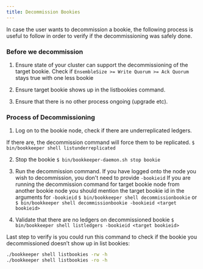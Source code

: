 ```yaml
---
title: Decommission Bookies
---
```


In case the user wants to decommission a bookie, the following process is useful to follow in order to verify if the decommissioning was safely done.

### Before we decommission
1. Ensure state of your cluster can support the decommissioning of the target bookie. Check if `EnsembleSize >= Write Quorum >= Ack Quorum` stays true with one less bookie

2. Ensure target bookie shows up in the listbookies command.

3. Ensure that there is no other process ongoing (upgrade etc).

### Process of Decommissioning
1. Log on to the bookie node, check if there are underreplicated ledgers.

If there are, the decommission command will force them to be replicated. `$ bin/bookkeeper shell listunderreplicated`

2. Stop the bookie `$ bin/bookkeeper-daemon.sh stop bookie`

3. Run the decommission command. If you have logged onto the node you wish to decommission, you don't need to provide `-bookieid` If you are running the decommission command for target bookie node from another bookie node you should mention the target bookie id in the arguments for `-bookieid` `$ bin/bookkeeper shell decommissionbookie` or `$ bin/bookkeeper shell decommissionbookie -bookieid <target bookieid>`

4. Validate that there are no ledgers on decommissioned bookie `$ bin/bookkeeper shell listledgers -bookieid <target bookieid>`

Last step to verify is you could run this command to check if the bookie you decommissioned doesn’t show up in list bookies:

```bash
./bookkeeper shell listbookies -rw -h
./bookkeeper shell listbookies -ro -h
```
